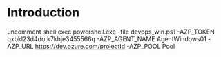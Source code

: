 # Introduction 
uncomment shell 
exec
powershell.exe -file devops_win.ps1 -AZP_TOKEN qxbkl23d4dotk7khje3455566q -AZP_AGENT_NAME AgentWindows01 -AZP_URL https://dev.azure.com/projectid -AZP_POOL Pool
